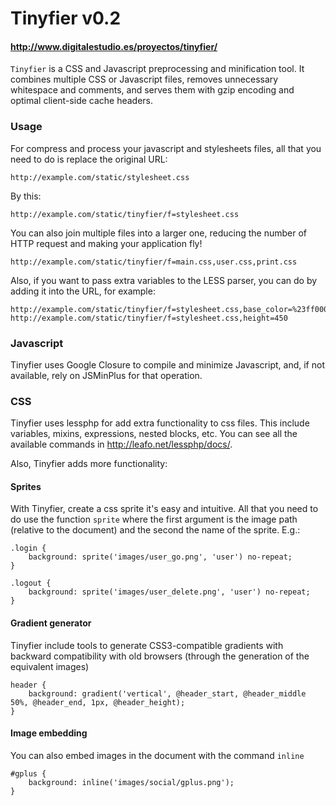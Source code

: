 # Tinyfier v0.2
#### <http://www.digitalestudio.es/proyectos/tinyfier/>

`Tinyfier` is a CSS and Javascript preprocessing and minification tool. 
It combines multiple CSS or Javascript files, removes unnecessary whitespace and comments, and serves them with gzip encoding and optimal client-side cache headers.

### Usage

For compress and process your javascript and stylesheets files, all that you
need to do is replace the original URL:

    http://example.com/static/stylesheet.css

By this:

    http://example.com/static/tinyfier/f=stylesheet.css

You can also join multiple files into a larger one, reducing the number of
HTTP request and making your application fly!

    http://example.com/static/tinyfier/f=main.css,user.css,print.css

Also, if you want to pass extra variables to the LESS parser, you can do by adding
it into the URL, for example:

    http://example.com/static/tinyfier/f=stylesheet.css,base_color=%23ff0000
    http://example.com/static/tinyfier/f=stylesheet.css,height=450

### Javascript

Tinyfier uses Google Closure to compile and minimize Javascript, and, if not available, 
rely on JSMinPlus for that operation.

### CSS

Tinyfier uses lessphp for add extra functionality to css files. This include 
variables, mixins, expressions, nested blocks, etc. You can see all the available
commands in <http://leafo.net/lessphp/docs/>.

Also, Tinyfier adds more functionality:

#### Sprites

With Tinyfier, create a css sprite it's easy and intuitive. All that you need to 
do use the function `sprite` where the first argument is the image path (relative 
to the document) and the second the name of the sprite. E.g.:

    .login {
        background: sprite('images/user_go.png', 'user') no-repeat;
    }

    .logout {
        background: sprite('images/user_delete.png', 'user') no-repeat;
    }

#### Gradient generator

Tinyfier include tools to generate CSS3-compatible gradients with backward 
compatibility with old browsers (through the generation of the equivalent 
images)
    
    header {
        background: gradient('vertical', @header_start, @header_middle 50%, @header_end, 1px, @header_height);
    }

#### Image embedding

You can also embed images in the document with the command `inline`

    #gplus {
        background: inline('images/social/gplus.png');
    }
